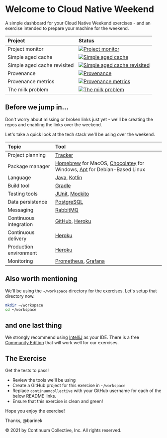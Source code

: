 # Welcome to Cloud Native Weekend

A simple dashboard for your Cloud Native Weekend exercises -
and an exercise intended to prepare your machine for the weekend.

|Project|Status|
|:---|:---|
|Project monitor| [![Project monitor](https://github.com/continuumcollective/project-monitor/actions/workflows/build.yml/badge.svg)](https://github.com/continuumcollective/project-monitor/actions/workflows/build.yml)|
|Simple aged cache| [![Simple aged cache](https://github.com/continuumcollective/simple-aged-cache/actions/workflows/build.yml/badge.svg)](https://github.com/continuumcollective/project-monitor/actions/workflows/build.yml)|
|Simple aged cache revisited| [![Simple aged cache revisited](https://github.com/continuumcollective/simple-aged-cache-revisited/actions/workflows/build.yml/badge.svg)](https://github.com/continuumcollective/project-monitor/actions/workflows/build.yml)|
|Provenance| [![Provenance](https://github.com/continuumcollective/provenance/actions/workflows/build.yml/badge.svg)](https://github.com/continuumcollective/project-monitor/actions/workflows/build.yml)|
|Provenance metrics| [![Provenance metrics](https://github.com/continuumcollective/provenance-metrics/actions/workflows/build.yml/badge.svg)](https://github.com/continuumcollective/project-monitor/actions/workflows/build.yml)|
|The milk problem| [![The milk problem](https://github.com/continuumcollective/the-milk-problem/actions/workflows/build.yml/badge.svg)](https://github.com/continuumcollective/project-monitor/actions/workflows/build.yml)|

## Before we jump in... 

Don't worry about missing or broken links just yet - we'll be creating the repos
and enabling the links over the weekend.

Let's take a quick look at the tech stack we'll be using over the weekend. 

|Topic|Tool|
|:---|:---|
|Project planning|[Tracker](https://www.pivotaltracker.com/)|
|Package manager|[Homebrew](https://brew.sh/) for MacOS, [Chocolatey](https://chocolatey.org/) for Windows, [Apt](https://wiki.debian.org/Apt) for Debian-Based Linux|
|Language|[Java](https://en.wikipedia.org/wiki/Java_%28programming_language%29), [Kotlin](https://kotlinlang.org/)|
|Build tool|[Gradle](https://gradle.org/)|
|Testing tools|[JUnit](https://junit.org/junit5/), [Mockito](https://site.mockito.org/)|
|Data persistence|[PostgreSQL](https://www.postgresql.org/)|
|Messaging|[RabbitMQ](https://www.rabbitmq.com/)|
|Continuous integration|[GitHub](https://github.com/), [Heroku](https://www.heroku.com/)|
|Continuous delivery|[Heroku](https://www.heroku.com/)|
|Production environment|[Heroku](https://www.heroku.com/)|
|Monitoring|[Prometheus](https://prometheus.io/), [Grafana](https://grafana.com/)|

## Also worth mentioning

We'll be using the `~/workspace` directory for the exercises. Let's setup that directory now.

```bash
mkdir ~/workspace
cd ~/workspace
```

## and one last thing

We strongly recommend using [IntelliJ](https://www.jetbrains.com/idea/) as your IDE. There is a free
[Community Edition](https://www.jetbrains.com/idea/features/editions_comparison_matrix.html)
that will work well for our exercises.

## The Exercise

Get the tests to pass!

- Review the tools we'll be using
- Create a GitHub project for this exercise in `~/workspace`
- Replace `continuumcollective` with your GitHub username for each of the below README links.
- Ensure that this exercise is clean and green!

Hope you enjoy the exercise!

Thanks, @barinek

© 2021 by Continuum Collective, Inc. All rights reserved.
